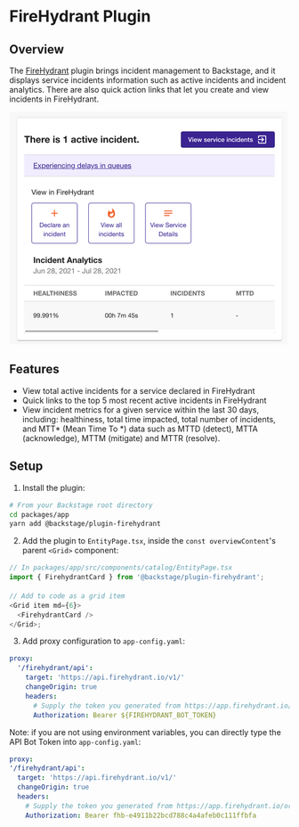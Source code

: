 # FireHydrant Plugin

## Overview

The [FireHydrant](https://firehydrant.io) plugin brings incident management to Backstage, and it displays service incidents information such as active incidents and incident analytics. There are also quick action links that let you create and view incidents in FireHydrant.

<img src="./doc/firehydrant_plugin_screenshot.png" alt="FireHydrant plugin screenshot">

## Features

- View total active incidents for a service declared in FireHydrant
- Quick links to the top 5 most recent active incidents in FireHydrant
- View incident metrics for a given service within the last 30 days, including: healthiness, total time impacted, total number of incidents, and MTT* (Mean Time To *) data such as MTTD (detect), MTTA (acknowledge), MTTM (mitigate) and MTTR (resolve).

## Setup

1. Install the plugin:

```bash
# From your Backstage root directory
cd packages/app
yarn add @backstage/plugin-firehydrant
```

2. Add the plugin to `EntityPage.tsx`, inside the `const overviewContent`'s parent `<Grid>` component:

```ts
// In packages/app/src/components/catalog/EntityPage.tsx
import { FirehydrantCard } from '@backstage/plugin-firehydrant';

// Add to code as a grid item
<Grid item md={6}>
  <FirehydrantCard />
</Grid>;
```

3. Add proxy configuration to `app-config.yaml`:

```yaml
proxy:
  '/firehydrant/api':
    target: 'https://api.firehydrant.io/v1/'
    changeOrigin: true
    headers:
      # Supply the token you generated from https://app.firehydrant.io/organizations/bots
      Authorization: Bearer ${FIREHYDRANT_BOT_TOKEN}
```

Note: if you are not using environment variables, you can directly type the API Bot Token into `app-config.yaml`:

```yaml
proxy:
'/firehydrant/api':
  target: 'https://api.firehydrant.io/v1/'
  changeOrigin: true
  headers:
    # Supply the token you generated from https://app.firehydrant.io/organizations/bots
    Authorization: Bearer fhb-e4911b22bcd788c4a4afeb0c111ffbfa
```
